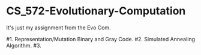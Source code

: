 # CS_572-Evolutionary-Computation

It's just my assignment from the Evo Com.

#1. Representation/Mutation Binary and Gray Code.
#2. Simulated Annealing Algorithm.
#3. 
